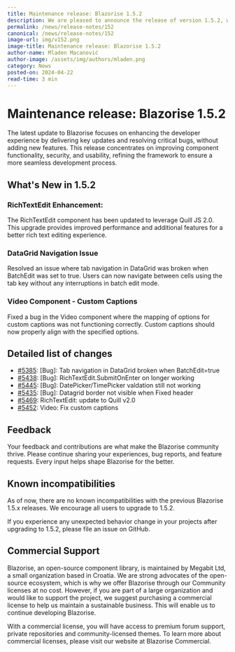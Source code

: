 ```yaml
---
title: Maintenance release: Blazorise 1.5.2
description: We are pleased to announce the release of version 1.5.2, which includes important bug fixes and enhancements. This release focuses on improving stability and addressing key issues identified by our user community.
permalink: /news/release-notes/152
canonical: /news/release-notes/152
image-url: img/v152.png
image-title: Maintenance release: Blazorise 1.5.2
author-name: Mladen Macanović
author-image: /assets/img/authors/mladen.png
category: News
posted-on: 2024-04-22
read-time: 3 min
---
```


# Maintenance release: Blazorise 1.5.2

The latest update to Blazorise focuses on enhancing the developer experience by delivering key updates and resolving critical bugs, without adding new features. This release concentrates on improving component functionality, security, and usability, refining the framework to ensure a more seamless development process.

## What's New in 1.5.2

### RichTextEdit Enhancement:

The RichTextEdit component has been updated to leverage Quill JS 2.0. This upgrade provides improved performance and additional features for a better rich text editing experience.

### DataGrid Navigation Issue

Resolved an issue where tab navigation in DataGrid was broken when BatchEdit was set to true. Users can now navigate between cells using the tab key without any interruptions in batch edit mode.

### Video Component - Custom Captions

Fixed a bug in the Video component where the mapping of options for custom captions was not functioning correctly. Custom captions should now properly align with the specified options.

## Detailed list of changes

- [#5385](https://github.com/Megabit/Blazorise/issues/5385): [Bug]: Tab navigation in DataGrid broken when BatchEdit=true
- [#5438](https://github.com/Megabit/Blazorise/issues/5438): [Bug]: RichTextEdit.SubmitOnEnter on longer working
- [#5445](https://github.com/Megabit/Blazorise/issues/5445): [Bug]: DatePicker/TimePicker valdation still not working
- [#5435](https://github.com/Megabit/Blazorise/issues/5435): [Bug]: Datagrid border not visible when Fixed header
- [#5469](https://github.com/Megabit/Blazorise/issues/5469): RichTextEdit: update to Quill v2.0
- [#5452](https://github.com/Megabit/Blazorise/issues/5452): Video: Fix custom captions

## Feedback

Your feedback and contributions are what make the Blazorise community thrive. Please continue sharing your experiences, bug reports, and feature requests. Every input helps shape Blazorise for the better.

## Known incompatibilities

As of now, there are no known incompatibilities with the previous Blazorise 1.5.x releases. We encourage all users to upgrade to 1.5.2.

If you experience any unexpected behavior change in your projects after upgrading to 1.5.2, please file an issue on GitHub.

## Commercial Support

Blazorise, an open-source component library, is maintained by Megabit Ltd, a small organization based in Croatia. We are strong advocates of the open-source ecosystem, which is why we offer Blazorise through our Community licenses at no cost. However, if you are part of a large organization and would like to support the project, we suggest purchasing a commercial license to help us maintain a sustainable business. This will enable us to continue developing Blazorise.

With a commercial license, you will have access to premium forum support, private repositories and community-licensed themes. To learn more about commercial licenses, please visit our website at Blazorise Commercial.
